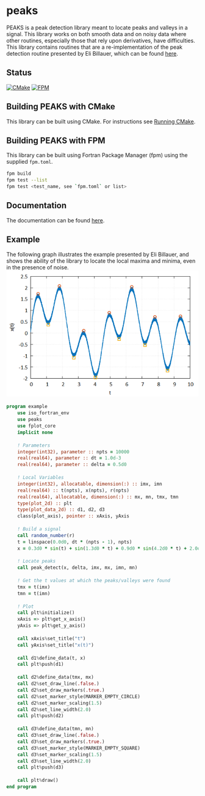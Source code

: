 # peaks
PEAKS is a peak detection library meant to locate peaks and valleys in a signal.  This library works on both smooth data and on noisy data where other routines, especially those that rely upon derivatives, have difficulties.  This library contains routines that are a re-implementation of the peak detection routine presented by Eli Billauer, which can be found [here](http://billauer.co.il/peakdet.html).

## Status
[![CMake](https://github.com/jchristopherson/peaks/actions/workflows/cmake.yml/badge.svg)](https://github.com/jchristopherson/peaks/actions/workflows/cmake.yml)
[![FPM](https://github.com/jchristopherson/peaks/actions/workflows/fpm.yml/badge.svg)](https://github.com/jchristopherson/peaks/actions/workflows/fpm.yml)

## Building PEAKS with CMake
This library can be built using CMake.  For instructions see [Running CMake](https://cmake.org/runningcmake/).

## Building PEAKS with FPM
This library can be built using Fortran Package Manager (fpm) using the supplied `fpm.toml`.
```bash
fpm build
fpm test --list
fpm test <test_name, see `fpm.toml` or list>
```

## Documentation
The documentation can be found [here](https://jchristopherson.github.io/peaks/).

## Example
The following graph illustrates the example presented by Eli Billauer, and shows the ability of the library to locate the local maxima and minima, even in the presence of noise.
![](images/example_1.png?raw=true)

```fortran
program example
    use iso_fortran_env
    use peaks
    use fplot_core
    implicit none

    ! Parameters
    integer(int32), parameter :: npts = 10000
    real(real64), parameter :: dt = 1.0d-3
    real(real64), parameter :: delta = 0.5d0

    ! Local Variables
    integer(int32), allocatable, dimension(:) :: imx, imn
    real(real64) :: t(npts), x(npts), r(npts)
    real(real64), allocatable, dimension(:) :: mx, mn, tmx, tmn
    type(plot_2d) :: plt
    type(plot_data_2d) :: d1, d2, d3
    class(plot_axis), pointer :: xAxis, yAxis

    ! Build a signal
    call random_number(r)
    t = linspace(0.0d0, dt * (npts - 1), npts)
    x = 0.3d0 * sin(t) + sin(1.3d0 * t) + 0.9d0 * sin(4.2d0 * t) + 2.0d-1 * r

    ! Locate peaks
    call peak_detect(x, delta, imx, mx, imn, mn)

    ! Get the t values at which the peaks/valleys were found
    tmx = t(imx)
    tmn = t(imn)

    ! Plot
    call plt%initialize()
    xAxis => plt%get_x_axis()
    yAxis => plt%get_y_axis()

    call xAxis%set_title("t")
    call yAxis%set_title("x(t)")

    call d1%define_data(t, x)
    call plt%push(d1)

    call d2%define_data(tmx, mx)
    call d2%set_draw_line(.false.)
    call d2%set_draw_markers(.true.)
    call d2%set_marker_style(MARKER_EMPTY_CIRCLE)
    call d2%set_marker_scaling(1.5)
    call d2%set_line_width(2.0)
    call plt%push(d2)

    call d3%define_data(tmn, mn)
    call d3%set_draw_line(.false.)
    call d3%set_draw_markers(.true.)
    call d3%set_marker_style(MARKER_EMPTY_SQUARE)
    call d3%set_marker_scaling(1.5)
    call d3%set_line_width(2.0)
    call plt%push(d3)

    call plt%draw()
end program
```
